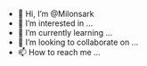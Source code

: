 - 👋 Hi, I’m @Milonsark
- 👀 I’m interested in ...
- 🌱 I’m currently learning ...
- 💞️ I’m looking to collaborate on ...
- 📫 How to reach me ...

<!---
Milonsark/Milonsark is a ✨ special ✨ repository because its `README.md` (this file) appears on your GitHub profile.
You can click the Preview link to take a look at your changes.
--->
